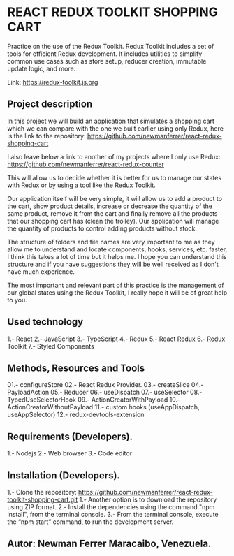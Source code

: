 # REACT REDUX TOOLKIT SHOPPING CART

Practice on the use of the Redux Toolkit. Redux Toolkit includes a set of tools for efficient Redux development. It includes utilities to simplify common use cases such as store setup, reducer creation, immutable update logic, and more.

Link: https://redux-toolkit.js.org

## Project description

In this project we will build an application that simulates a shopping cart which we can compare with the one we built earlier using only Redux, here is the link to the repository: https://github.com/newmanferrer/react-redux-shopping-cart

I also leave below a link to another of my projects where I only use Redux: https://github.com/newmanferrer/react-redux-counter

This will allow us to decide whether it is better for us to manage our states with Redux or by using a tool like the Redux Toolkit.

Our application itself will be very simple, it will allow us to add a product to the cart, show product details, increase or decrease the quantity of the same product, remove it from the cart and finally remove all the products that our shopping cart has (clean the trolley). Our application will manage the quantity of products to control adding products without stock.

The structure of folders and file names are very important to me as they allow me to understand and locate components, hooks, services, etc. faster, I think this takes a lot of time but it helps me. I hope you can understand this structure and if you have suggestions they will be well received as I don't have much experience.

The most important and relevant part of this practice is the management of our global states using the Redux Toolkit, I really hope it will be of great help to you.

## Used technology

1.- React
2.- JavaScript
3.- TypeScript
4.- Redux
5.- React Redux
6.- Redux Toolkit
7.- Styled Components

## Methods, Resources and Tools

01.- configureStore
02.- React Redux Provider.
03.- createSlice
04.- PayloadAction
05.- Reducer
06.- useDispatch
07.- useSelector
08.- TypedUseSelectorHook
09.- ActionCreatorWithPayload
10.- ActionCreatorWithoutPayload
11.- custom hooks (useAppDispatch, useAppSelector)
12.- redux-devtools-extension

## Requirements (Developers).

1.- Nodejs
2.- Web browser
3.- Code editor

## Installation (Developers).

1.- Clone the repository: https://github.com/newmanferrer/react-redux-toolkit-shopping-cart.git
1.- Another option is to download the repository using ZIP format.
2.- Install the dependencies using the command "npm install", from the terminal console.
3.- From the terminal console, execute the “npm start” command, to run the development server.

## Autor: Newman Ferrer Maracaibo, Venezuela.
